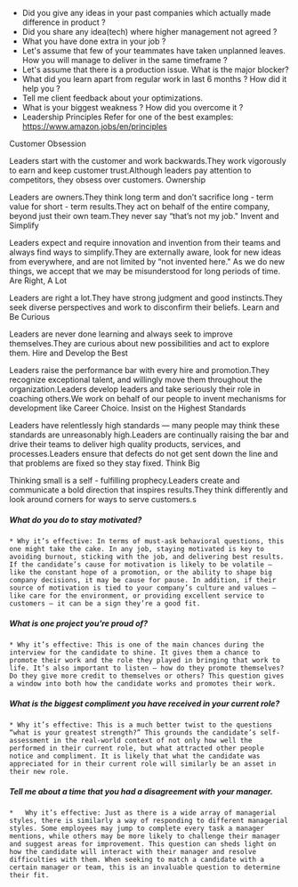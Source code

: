 * Did you give any ideas in your past companies which actually made difference in product ?
* Did you share any idea(tech) where higher management not agreed ?
* What you have done extra in your job ?
* Let's assume that few of your teammates have taken unplanned leaves. How you will manage to deliver in the same timeframe ?
* Let's assume that there is a production issue. What is the major blocker?
* What did you learn apart from regular work in last 6 months ? How did it help you ?
* Tell me client feedback about your optimizations.
* What is your biggest weakness ? How did you overcome it ?
* Leadership Principles
Refer for one of the best examples: https://www.amazon.jobs/en/principles

Customer Obsession

Leaders start with the customer and work backwards.They work vigorously to earn and keep customer trust.Although leaders pay attention to competitors, they obsess over customers.
    Ownership

Leaders are owners.They think long term and don’t sacrifice long - term value for short - term results.They act on behalf of the entire company, beyond just their own team.They never say “that’s not my job."
Invent and Simplify

Leaders expect and require innovation and invention from their teams and always find ways to simplify.They are externally aware, look for new ideas from everywhere, and are not limited by “not invented here." As we do new things, we accept that we may be misunderstood for long periods of time.
Are Right, A Lot

Leaders are right a lot.They have strong judgment and good instincts.They seek diverse perspectives and work to disconfirm their beliefs.
Learn and Be Curious

Leaders are never done learning and always seek to improve themselves.They are curious about new possibilities and act to explore them.
Hire and Develop the Best

Leaders raise the performance bar with every hire and promotion.They recognize exceptional talent, and willingly move them throughout the organization.Leaders develop leaders and take seriously their role in coaching others.We work on behalf of our people to invent mechanisms for development like Career Choice.
Insist on the Highest Standards

Leaders have relentlessly high standards — many people may think these standards are unreasonably high.Leaders are continually raising the bar and drive their teams to deliver high quality products, services, and processes.Leaders ensure that defects do not get sent down the line and that problems are fixed so they stay fixed.
Think Big

Thinking small is a self - fulfilling prophecy.Leaders create and communicate a bold direction that inspires results.They think differently and look around corners for ways to serve customers.s

##### What do you do to stay motivated?
      
    * Why it’s effective: In terms of must-ask behavioral questions, this one might take the cake. In any job, staying motivated is key to avoiding burnout, sticking with the job, and delivering best results. If the candidate’s cause for motivation is likely to be volatile – like the constant hope of a promotion, or the ability to shape big company decisions, it may be cause for pause. In addition, if their source of motivation is tied to your company’s culture and values – like care for the environment, or providing excellent service to customers – it can be a sign they’re a good fit.
  
##### What is one project you're proud of?
    
    * Why it’s effective: This is one of the main chances during the interview for the candidate to shine. It gives them a chance to promote their work and the role they played in bringing that work to life. It’s also important to listen – how do they promote themselves? Do they give more credit to themselves or others? This question gives a window into both how the candidate works and promotes their work.

##### What is the biggest compliment you have received in your current role?

    * Why it’s effective: This is a much better twist to the questions “what is your greatest strength?” This grounds the candidate’s self-assessment in the real-world context of not only how well the performed in their current role, but what attracted other people notice and compliment. It is likely that what the candidate was appreciated for in their current role will similarly be an asset in their new role.

##### Tell me about a time that you had a disagreement with your manager.

    *   Why it’s effective: Just as there is a wide array of managerial styles, there is similarly a way of responding to different managerial styles. Some employees may jump to complete every task a manager mentions, while others may be more likely to challenge their manager and suggest areas for improvement. This question can sheds light on how the candidate will interact with their manager and resolve difficulties with them. When seeking to match a candidate with a certain manager or team, this is an invaluable question to determine their fit. 

